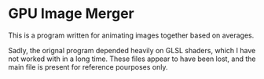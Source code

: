 GPU Image Merger
================

This is a program written for animating images together based on averages. 

Sadly, the orignal program depended heavily on GLSL shaders, which I have not worked with in a long time.  These files appear to have been lost, and the main file is present for reference pourposes only. 
